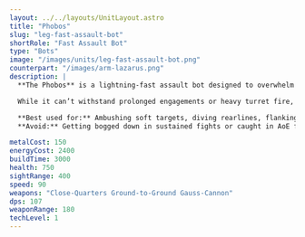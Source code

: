 ```yaml
---
layout: ../../layouts/UnitLayout.astro
title: "Phobos"
slug: "leg-fast-assault-bot"
shortRole: "Fast Assault Bot"
type: "Bots"
image: "/images/units/leg-fast-assault-bot.png"
counterpart: "/images/arm-lazarus.png"
description: |
  **The Phobos** is a lightning-fast assault bot designed to overwhelm enemies with speed and brutal close-range firepower. Armed with a high-damage gauss cannon and boasting top-tier mobility, it excels at ambushing fragile targets, chasing down retreating units, and diving into exposed backlines.

  While it can’t withstand prolonged engagements or heavy turret fire, its hit-and-run potential is unmatched at the T1 stage. Use Phobos squads to fracture enemy formations, disrupt artillery lines, or pounce on overextended constructors.

  **Best used for:** Ambushing soft targets, diving rearlines, flanking static defenses  
  **Avoid:** Getting bogged down in sustained fights or caught in AoE fire

metalCost: 150
energyCost: 2400
buildTime: 3000
health: 750
sightRange: 400
speed: 90
weapons: "Close-Quarters Ground-to-Ground Gauss-Cannon"
dps: 107
weaponRange: 180
techLevel: 1
---
```

